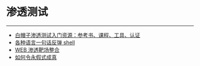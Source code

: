 # 渗透测试

------

- [白帽子渗透测试入门资源：参考书、课程、工具、认证](白帽子渗透测试入门资源.html)
- [各种语言一句话反弹 shell](各种语言一句话反弹shell.html)
- [WEB 渗透靶场整合](web渗透靶场整合.html)
- [如何令永假式成真](如何令永假式成真.html)
